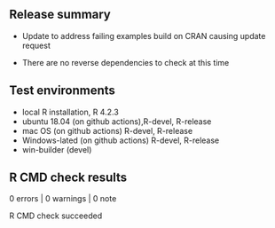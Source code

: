 ## Release summary

* Update to address failing examples build on CRAN causing update request

* There are no reverse dependencies to check at this time

## Test environments
* local R installation, R 4.2.3
* ubuntu 18.04 (on github actions),R-devel, R-release
* mac OS (on github actions) R-devel, R-release
* Windows-lated (on github actions) R-devel, R-release
* win-builder (devel)

## R CMD check results

0 errors | 0 warnings | 0 note

R CMD check succeeded
